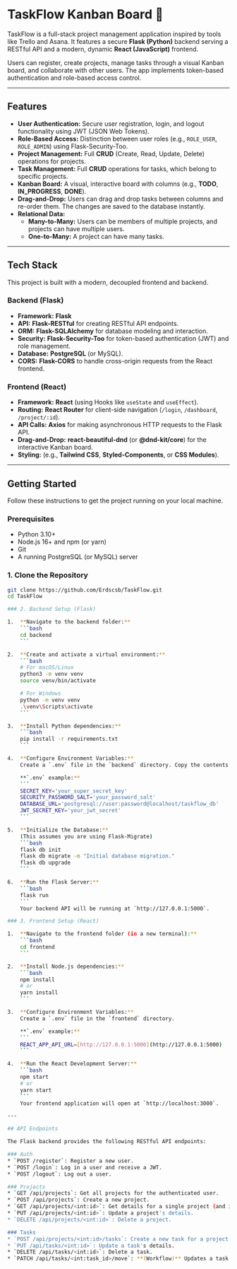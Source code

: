 # TaskFlow  Kanban Board 🚀

TaskFlow is a full-stack project management application inspired by tools like Trello and Asana. It features a secure **Flask (Python)** backend serving a RESTful API and a modern, dynamic **React (JavaScript)** frontend.

Users can register, create projects, manage tasks through a visual Kanban board, and collaborate with other users. The app implements token-based authentication and role-based access control.

---

## Features

* **User Authentication:** Secure user registration, login, and logout functionality using JWT (JSON Web Tokens).
* **Role-Based Access:** Distinction between user roles (e.g., `ROLE_USER`, `ROLE_ADMIN`) using Flask-Security-Too.
* **Project Management:** Full **CRUD** (Create, Read, Update, Delete) operations for projects.
* **Task Management:** Full **CRUD** operations for tasks, which belong to specific projects.
* **Kanban Board:** A visual, interactive board with columns (e.g., **TODO**, **IN_PROGRESS**, **DONE**).
* **Drag-and-Drop:** Users can drag and drop tasks between columns and re-order them. The changes are saved to the database instantly.
* **Relational Data:**
    * **Many-to-Many:** Users can be members of multiple projects, and projects can have multiple users.
    * **One-to-Many:** A project can have many tasks.

---

## Tech Stack

This project is built with a modern, decoupled frontend and backend.

### Backend (Flask)
* **Framework:** **Flask**
* **API:** **Flask-RESTful** for creating RESTful API endpoints.
* **ORM:** **Flask-SQLAlchemy** for database modeling and interaction.
* **Security:** **Flask-Security-Too** for token-based authentication (JWT) and role management.
* **Database:** **PostgreSQL** (or MySQL).
* **CORS:** **Flask-CORS** to handle cross-origin requests from the React frontend.

### Frontend (React)
* **Framework:** **React** (using Hooks like `useState` and `useEffect`).
* **Routing:** **React Router** for client-side navigation (`/login`, `/dashboard`, `/project/:id`).
* **API Calls:** **Axios** for making asynchronous HTTP requests to the Flask API.
* **Drag-and-Drop:** **react-beautiful-dnd** (or **@dnd-kit/core**) for the interactive Kanban board.
* **Styling:** (e.g., **Tailwind CSS**, **Styled-Components**, or **CSS Modules**).

---

## Getting Started

Follow these instructions to get the project running on your local machine.

### Prerequisites

* Python 3.10+
* Node.js 16+ and npm (or yarn)
* Git
* A running PostgreSQL (or MySQL) server

### 1. Clone the Repository

```bash
git clone https://github.com/Erdscsb/TaskFlow.git
cd TaskFlow

### 2. Backend Setup (Flask)

1.  **Navigate to the backend folder:**
    ```bash
    cd backend
    ```

2.  **Create and activate a virtual environment:**
    ```bash
    # For macOS/Linux
    python3 -m venv venv
    source venv/bin/activate

    # For Windows
    python -m venv venv
    .\venv\Scripts\activate
    ```

3.  **Install Python dependencies:**
    ```bash
    pip install -r requirements.txt
    ```

4.  **Configure Environment Variables:**
    Create a `.env` file in the `backend` directory. Copy the contents of `.env.example` (you should create this file) and fill in your details.

    **`.env` example:**
    ```
    SECRET_KEY='your_super_secret_key'
    SECURITY_PASSWORD_SALT='your_password_salt'
    DATABASE_URL='postgresql://user:password@localhost/taskflow_db'
    JWT_SECRET_KEY='your_jwt_secret'
    ```

5.  **Initialize the Database:**
    (This assumes you are using Flask-Migrate)
    ```bash
    flask db init
    flask db migrate -m "Initial database migration."
    flask db upgrade
    ```

6.  **Run the Flask Server:**
    ```bash
    flask run
    ```
    Your backend API will be running at `http://127.0.0.1:5000`.

### 3. Frontend Setup (React)

1.  **Navigate to the frontend folder (in a new terminal):**
    ```bash
    cd frontend
    ```

2.  **Install Node.js dependencies:**
    ```bash
    npm install
    # or
    yarn install
    ```

3.  **Configure Environment Variables:**
    Create a `.env` file in the `frontend` directory.

    **`.env` example:**
    ```
    REACT_APP_API_URL=[http://127.0.0.1:5000](http://127.0.0.1:5000)
    ```

4.  **Run the React Development Server:**
    ```bash
    npm start
    # or
    yarn start
    ```
    Your frontend application will open at `http://localhost:3000`.

---

## API Endpoints

The Flask backend provides the following RESTful API endpoints:

### Auth
* `POST /register`: Register a new user.
* `POST /login`: Log in a user and receive a JWT.
* `POST /logout`: Log out a user.

### Projects
* `GET /api/projects`: Get all projects for the authenticated user.
* `POST /api/projects`: Create a new project.
* `GET /api/projects/<int:id>`: Get details for a single project (and its tasks).
* `PUT /api/projects/<int:id>`: Update a project's details.
* `DELETE /api/projects/<int:id>`: Delete a project.

### Tasks
* `POST /api/projects/<int:id>/tasks`: Create a new task for a project.
* `PUT /api/tasks/<int:id>`: Update a task's details.
* `DELETE /api/tasks/<int:id>`: Delete a task.
* `PATCH /api/tasks/<int:task_id>/move`: **(Workflow)** Updates a task's `status` (column) and `order` after a drag-and-drop.
